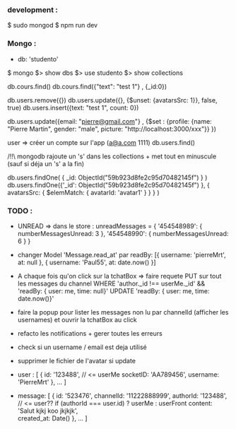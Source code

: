 ### development :
$ sudo mongod
$ npm run dev

### Mongo :
- db: 'studento'

$ mongo 
$> show dbs
$> use studento
$> show collections

db.cours.find()
db.cours.find({"text": "test 1"} , {_id:0}) 

db.users.remove({})
db.users.update({}, {$unset: {avatarsSrc: 1}}, false, true)
db.users.insert({text: "test 1", count: 0})

db.users.update({email: "pierre@gmail.com"} , {$set : {profile: {name: "Pierre Martin", gender: "male", picture: "http://localhost:3000/xxx"}} })  

user => créer un compte sur l'app (a@a.com 1111)
db.users.find()


/!!\ mongodb rajoute un 's' dans les collections + met tout en minuscule (sauf si déja un 's' a la fin)


db.users.findOne( { _id: ObjectId("59b923d8fe2c95d70482145f") } )
db.users.findOne({'_id': ObjectId("59b923d8fe2c95d70482145f") }, { avatarsSrc: { $elemMatch: { avatarId: 'avatar1' } } } )


### TODO :
- UNREAD => dans le store :
unreadMessages = {
	'454548989': {
		numberMessagesUnread: 3
	},
	'454548990': {
		numberMessagesUnread: 6
	}
}

- changer Model 'Message.read_at' par   readBy: [{ username: 'pierreMrt', at: null }, { username: 'Paul55', at: date.now() }]
- A chaque fois qu'on click sur la tchatBox => faire requete PUT sur tout les messages du channel    WHERE 'author._id !== userMe._id' && 'readBy: { user: me, time: null}'   UPDATE 'readBy: { user: me, time: date.now()}'
- faire la popup pour lister les messages non lu par channelId (afficher les usernames) et ouvrir la tchatBox au click



- refacto les notifications + gerer toutes les erreurs
- check si un username / email est deja utilisé
- supprimer le fichier de l'avatar si update


- user : [ {
    id: '123488',                   // <= userMe
    socketID: 'AA789456', 
    username: 'PierreMrt'
}, ... ]

- message: [ {
    id: '523476', 
    channelId: '11222888999', 
    authorId: '123488',             // <= user??     if (authorId === user.id) ? userMe : userFront
    content: 'Salut kjkj koo jkjkjk',              
    created_at: Date()
}, ... ]
